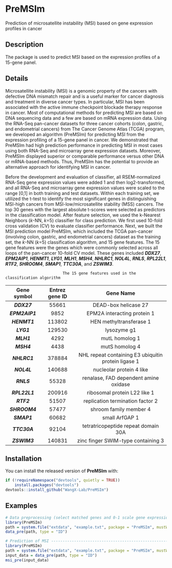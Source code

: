 # PreMSIm
Prediction of microsatellite instability (MSI) based on gene expression profiles in cancer

## Description
The package is used to predict MSI based on the expression profiles of a 15-gene panel.

## Details
Microsatellite instability (MSI) is a genomic property of the cancers with defective DNA mismatch repair and is a useful marker for cancer diagnosis and treatment in diverse cancer types. In particular, MSI has been associated with the active immune checkpoint blockade therapy response in cancer. Most of computational methods for predicting MSI are based on DNA sequencing data and a few are based on mRNA expression data. Using the RNA-Seq pan-cancer datasets for three cancer cohorts (colon, gastric, and endometrial cancers) from The Cancer Genome Atlas (TCGA) program, we developed an algorithm (PreMSIm) for predicting MSI from the expression profiling of a 15-gene panel in cancer. We demonstrated that PreMSIm had high prediction performance in predicting MSI in most cases using both RNA-Seq and microarray gene expression datasets. Moreover, PreMSIm displayed superior or comparable performance versus other DNA or mRNA-based methods. Thus, PreMSIm has the potential to provide an alternative approach for identifying MSI in cancer.

Before the development and evaluation of classifier, all RSEM-normalized RNA-Seq gene expression values were added 1 and then log2-transformed, and all RNA-Seq and microarray gene expression values were scaled to the range [0,1] in both training and test datasets. Within each training set, we utilized the t-test to identify the most significant genes in distinguishing MSI-high cancers from MSI-low/microsatellite stability (MSS) cancers. The top 30 genes with the largest absolute t-scores were selected as predictors in the classification model. After feature selection, we used the k-Nearest Neighbors (*k*-NN, *k*=5) classifier for class prediction. We first used 10-fold cross validation (CV) to evaluate classifier performance. Next, we built the MSI prediction model PreMSIm, which included the TCGA pan-cancer (involving colon, gastric, and endometrial cancers) dataset as the training set, the *k*-NN (*k*=5) classification algorithm, and 15 gene features. The 15 gene features were the genes which were commonly selected across all loops of the pan-cancer 10-fold CV model. These genes included ***DDX27***, ***EPM2AIP1***, ***HENMT1***,  ***LYG1***, ***MLH1***, ***MSH4***, ***NHLRC1***, ***NOL4L***, ***RNLS***, ***RPL22L1***, ***RTF2***, ***SHROOM4***, ***SMAP1***, ***TTC30A***, and ***ZSWIM3***. 


                             The 15 gene features used in the classification algorithm

| Gene symbol | Entrez gene ID | Gene Name |
| :------: | :------: | :------: |
| ***DDX27*** | 55661 | DEAD-box helicase 27 |
| ***EPM2AIP1*** | 9852 | EPM2A interacting protein 1 |
| ***HENMT1*** | 113802 | HEN methyltransferase 1 |
| ***LYG1*** | 129530 | lysozyme g1 |
| ***MLH1*** | 4292 | mutL homolog 1 |
| ***MSH4*** | 4438 | mutS homolog 4 |
| ***NHLRC1*** | 378884 | NHL repeat containing E3 ubiquitin protein ligase 1 |
| ***NOL4L*** | 140688 | nucleolar protein 4 like |
| ***RNLS*** | 55328 | renalase, FAD dependent amine oxidase |
| ***RPL22L1*** | 200916 | ribosomal protein L22 like 1 |
| ***RTF2*** | 51507 | replication termination factor 2 |
| ***SHROOM4*** | 57477 | shroom family member 4 |
| ***SMAP1*** | 60682 | small ArfGAP 1 |
| ***TTC30A*** | 92104 | tetratricopeptide repeat domain 30A |
| ***ZSWIM3*** | 140831 | zinc finger SWIM-type containing 3 |



## Installation
You can install the released version of **PreMSIm** with:
```r
if (!requireNamespace("devtools", quietly = TRUE))
    install.packages("devtools")
devtools::install_github("WangX-Lab/PreMSIm")
```

## Examples
```r
# Data preprocessing (select matched genes and 0-1 scale gene expression values) --------------
library(PreMSIm)
path = system.file("extdata", "example.txt", package = "PreMSIm", mustWork = TRUE)
data_pre(path, type = "ID")
```

```r
# Prediction of MSI ---------------------------------------------------------------------------
library(PreMSIm)
path = system.file("extdata", "example.txt", package = "PreMSIm", mustWork = TRUE)
input_data = data_pre(path, type = "ID")
msi_pre(input_data)
```
